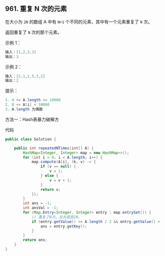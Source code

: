 ## 961. 重复 N 次的元素

在大小为 `2N` 的数组 A 中有 `N+1` 个不同的元素，其中有一个元素重复了 `N` 次。

返回重复了 `N` 次的那个元素。

示例 1：
```java
输入：[1,2,3,3]
输出：3
```

示例 2：
```java
输入：[2,1,2,5,3,2]
输出：2
```

提示：
```java
1. 4 <= A.length <= 10000
2. 0 <= A[i] < 10000
3. A.length 为偶数
```

方法一：Hash表暴力破解方

代码

```java
public class Solution {

    public int repeatedNTimes(int[] A) {
        HashMap<Integer, Integer> map = new HashMap<>();
        for (int i = 0; i < A.length; i++) {
            map.compute(A[i], (k, v) -> {
                if (v == null) {
                    v = 1;
                } else {
                    v = v + 1;
                }
                return v;
            });
        }
        int ans = -1;
        int ansVal = -1;
        for (Map.Entry<Integer, Integer> entry : map.entrySet()) {
            // 重复了N次。总长度是2N。
            if (entry.getValue() >= A.length / 2 && entry.getValue() > ansVal) {
                ans = entry.getKey();
            }
        }
        return ans;
    }
}
```


























